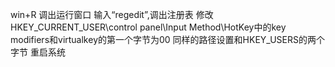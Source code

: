 win+R 调出运行窗口
输入“regedit”,调出注册表
修改HKEY_CURRENT_USER\control panel\Input Method\HotKey中的key modifiers和virtualkey的第一个字节为00
同样的路径设置和HKEY_USERS的两个字节
重启系统